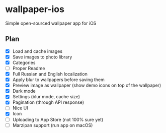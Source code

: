 # wallpaper-ios
Simple open-sourced wallpaper app for iOS

## Plan
- [X] Load and cache images
- [X] Save images to photo library
- [X] Categories
- [ ] Proper Readme
- [X] Full Russian and English localization
- [X] Apply blur to wallpapers before saving them
- [X] Preview image as wallpaper (show demo icons on top of the wallpaper)
- [X] Dark mode
- [X] Settings (blur mode, cache size)
- [X] Pagination (through API response)
- [ ] Nice UI
- [X] Icon
- [ ] Uploading to App Store (not 100% sure yet)
- [ ] Marzipan support (run app on macOS)
